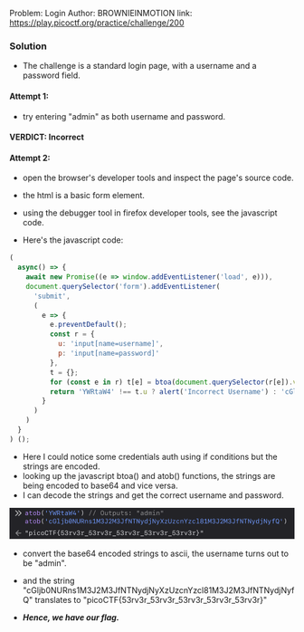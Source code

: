 Problem: Login
Author: BROWNIEINMOTION
link: https://play.picoctf.org/practice/challenge/200

### Solution

- The challenge is a standard login page, with a username and a password field.

#### **Attempt 1:**
- try entering "admin" as both username and password.

#### VERDICT: Incorrect

#### Attempt 2:
- open the browser's developer tools and inspect the page's source code.
- the html is a basic form element.
- using the debugger tool in firefox developer tools, see the javascript code.

- Here's the javascript code:
```javascript
(
  async() => {
    await new Promise((e => window.addEventListener('load', e))),
    document.querySelector('form').addEventListener(
      'submit',
      (
        e => {
          e.preventDefault();
          const r = {
            u: 'input[name=username]',
            p: 'input[name=password]'
          },
          t = {};
          for (const e in r) t[e] = btoa(document.querySelector(r[e]).value).replace(/=/g, '');
          return 'YWRtaW4' !== t.u ? alert('Incorrect Username') : 'cGljb0NURns1M3J2M3JfNTNydjNyXzUzcnYzcl81M3J2M3JfNTNydjNyfQ' !== t.p ? alert('Incorrect Password') : void alert(`Correct Password! Your flag is ${ atob(t.p) }.`)
        }
      )
    )
  }
) ();

```

- Here I could notice some credentials auth using if conditions but the strings are encoded.
- looking up the javascript btoa() and atob() functions, the strings are being encoded to base64 and vice versa.
- I can decode the strings and get the correct username and password.

![](decode.png)

- convert the base64 encoded strings to ascii, the username turns out to be "admin".
- and the string "cGljb0NURns1M3J2M3JfNTNydjNyXzUzcnYzcl81M3J2M3JfNTNydjNyfQ" translates to "picoCTF{53rv3r_53rv3r_53rv3r_53rv3r_53rv3r}"


- ***Hence, we have our flag.***


